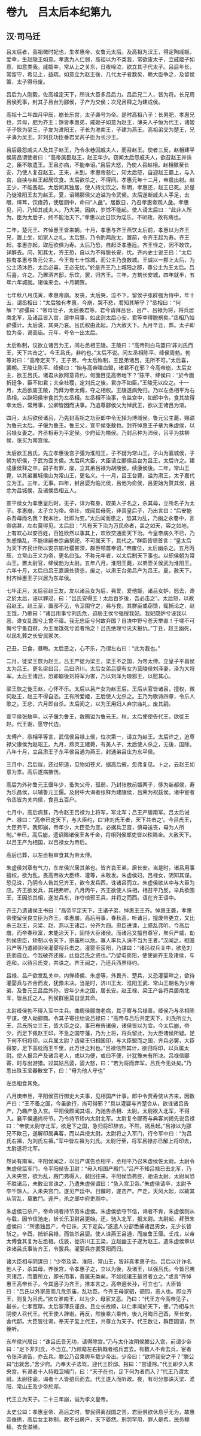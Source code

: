 # 卷九　吕太后本纪第九

## 汉·司马迁

吕太后者，高祖微时妃也，生孝惠帝、女鲁元太后。及高祖为汉王，得定陶戚姬，爱幸，生赵隐王如意。孝惠为人仁弱，高祖以为不类我，常欲废太子，立戚姬子如意，如意类我。戚姬幸，常从上之关东，日夜啼泣，欲立其子代太子。吕后年长，常留守，希见上，益疏。如意立为赵王後，几代太子者数矣，赖大臣争之，及留侯策，太子得毋废。  
  
吕后为人刚毅，佐高祖定天下，所诛大臣多吕后力。吕后兄二人，皆为将。长兄周吕侯死事，封其子吕台为郦侯，子产为交侯；次兄吕释之为建成侯。  
  
高祖十二年四月甲辰，崩长乐宫，太子袭号为帝。是时高祖八子：长男肥，孝惠兄也，异母，肥为齐王；馀皆孝惠弟，戚姬子如意为赵王，薄夫人子恒为代王，诸姬子子恢为梁王，子友为淮阳王，子长为淮南王，子建为燕王。高祖弟交为楚王，兄子濞为吴王。非刘氏功臣番君吴芮子臣为长沙王。  
  
吕后最怨戚夫人及其子赵王，乃令永巷囚戚夫人，而召赵王。使者三反，赵相建平侯周昌谓使者曰：“高帝属臣赵王，赵王年少。窃闻太后怨戚夫人，欲召赵王并诛之，臣不敢遣王。王且亦病，不能奉诏。”吕后大怒，乃使人召赵相。赵相徵至长安，乃使人复召赵王。王来，未到。孝惠帝慈仁，知太后怒，自迎赵王霸上，与入宫，自挟与赵王起居饮食。太后欲杀之，不得间。孝惠元年十二月，帝晨出射。赵王少，不能蚤起。太后闻其独居，使人持冘饮之。犁明，孝惠还，赵王已死。於是乃徙淮阳王友为赵王。夏，诏赐郦侯父追谥为令武侯。太后遂断戚夫人手足，去眼，煇耳，饮瘖药，使居厕中，命曰“人彘”。居数日，乃召孝惠帝观人彘。孝惠见，问，乃知其戚夫人，乃大哭，因病，岁馀不能起。使人请太后曰：“此非人所为。臣为太后子，终不能治天下。”孝惠以此日饮为淫乐，不听政，故有病也。  
  
二年，楚元王、齐悼惠王皆来朝。十月，孝惠与齐王燕饮太后前，孝惠以为齐王兄，置上坐，如家人之礼。太后怒，乃令酌两卮冘，置前，令齐王起为寿。齐王起，孝惠亦起，取卮欲俱为寿。太后乃恐，自起泛孝惠卮。齐王怪之，因不敢饮，详醉去。问，知其冘，齐王恐，自以为不得脱长安，忧。齐内史士说王曰：“太后独有孝惠与鲁元公主。今王有七十馀城，而公主乃食数城。王诚以一郡上太后，为公主汤沐邑，太后必喜，王必无忧。”於是齐王乃上城阳之郡，尊公主为王太后。吕后喜，许之。乃置酒齐邸，乐饮，罢，归齐王。三年，方筑长安城，四年就半，五年六年城就。诸侯来会。十月朝贺。  
  
七年秋八月戊寅，孝惠帝崩。发丧，太后哭，泣不下。留侯子张辟强为侍中，年十五，谓丞相曰：“太后独有孝惠，今崩，哭不悲，君知其解乎？”丞相曰：“何解？”辟彊曰：“帝毋壮子，太后畏君等。君今请拜吕台、吕产、吕禄为将，将兵居南北军，及诸吕皆入宫，居中用事，如此则太后心安，君等幸得脱祸矣。”丞相乃如辟彊计。太后说，其哭乃哀。吕氏权由此起。乃大赦天下。九月辛丑，葬。太子即位为帝，谒高庙。元年，号令一出太后。  
  
太后称制，议欲立诸吕为王，问右丞相王陵。王陵曰：“高帝刑白马盟曰‘非刘氏而王，天下共击之’。今王吕氏，非约也。”太后不说。问左丞相陈平、绛侯周勃。勃等对曰：“高帝定天下，王子弟，今太后称制，王昆弟诸吕，无所不可。”太后喜，罢朝。王陵让陈平、绛侯曰：“始与高帝喋血盟，诸君不在邪？今高帝崩，太后女主，欲王吕氏，诸君从欲阿意背约，何面目见高帝地下？”陈平、绛侯曰：“於今面折廷争，臣不如君；夫全社稷，定刘氏之後，君亦不如臣。”王陵无以应之。十一月，太后欲废王陵，乃拜为帝太傅，夺之相权。王陵遂病免归。乃以左丞相平为右丞相，以辟阳侯审食其为左丞相。左丞相不治事，令监宫中，如郎中令。食其故得幸太后，常用事，公卿皆因而决事。乃追尊郦侯父为悼武王，欲以王诸吕为渐。  
  
四月，太后欲侯诸吕，乃先封高祖之功臣郎中令无择为博城侯。鲁元公主薨，赐谥为鲁元太后。子偃为鲁王。鲁王父，宣平侯张敖也。封齐悼惠王子章为朱虚侯，以吕禄女妻之。齐丞相寿为平定侯。少府延为梧侯。乃封吕种为沛侯，吕平为扶柳侯，张买为南宫侯。  
  
太后欲王吕氏，先立孝惠後宫子彊为淮阳王，子不疑为常山王，子山为襄城侯，子朝为轵侯，子武为壶关侯。太后风大臣，大臣请立郦侯吕台为吕王，太后许之。建成康侯释之卒，嗣子有罪，废，立其弟吕禄为胡陵侯，续康侯後。二年，常山王薨，以其弟襄城侯山为常山王，更名义。十一月，吕王台薨，谥为肃王，太子嘉代立为王。三年，无事。四年，封吕媭为临光侯，吕他为俞侯，吕更始为赘其侯，吕忿为吕城侯，及诸侯丞相五人。  
  
宣平侯女为孝惠皇后时，无子，详为有身，取美人子名之，杀其母，立所名子为太子。孝惠崩，太子立为帝。帝壮，或闻其母死，非真皇后子，乃出言曰：“后安能杀吾母而名我？我未壮，壮即为变。”太后闻而患之，恐其为乱，乃幽之永巷中，言帝病甚，左右莫得见。太后曰：“凡有天下治为万民命者，盖之如天，容之如地，上有欢心以安百姓，百姓欣然以事其上，欢欣交通而天下治。今皇帝病久不已，乃失惑惛乱，不能继嗣奉宗庙祭祀，不可属天下，其代之。”群臣皆顿首言：“皇太后为天下齐民计所以安宗庙社稷甚深，群臣顿首奉诏。”帝废位，太后幽杀之。五月丙辰，立常山王义为帝，更名曰弘。不称元年者，以太后制天下事也。以轵侯朝为常山王。置太尉官，绛侯勃为太尉。五年八月，淮阳王薨，以弟壶关侯武为淮阳王。六年十月，太后曰吕王嘉居处骄恣，废之，以肃王台弟吕产为吕王。夏，赦天下。封齐悼惠王子兴居为东牟侯。  
  
七年正月，太后召赵王友。友以诸吕女为后，弗爱，爱他姬，诸吕女妒，怒去，谗之於太后，诬以罪过，曰：“吕氏安得王！太后百岁後，吾必击之”。太后怒，以故召赵王。赵王至，置邸不见，令卫围守之，弗与食。其群臣或窃馈，辄捕论之，赵王饿，乃歌曰：“诸吕用事兮刘氏危，迫胁王侯兮强授我妃。我妃既妒兮诬我以恶，谗女乱国兮上曾不寤。我无忠臣兮何故弃国？自决中野兮苍天举直！于嗟不可悔兮宁蚤自财。为王而饿死兮谁者怜之！吕氏绝理兮讬天报仇。”丁丑，赵王幽死，以民礼葬之长安民冢次。  
  
己丑，日食，昼晦。太后恶之，心不乐，乃谓左右曰：“此为我也。”  
  
二月，徙梁王恢为赵王。吕王产徙为梁王，梁王不之国，为帝太傅。立皇子平昌侯太为吕王。更名梁曰吕，吕曰济川。太后女弟吕媭有女为营陵侯刘泽妻，泽为大将军。太后王诸吕，恐即崩後刘将军为害，乃以刘泽为琅邪王，以慰其心。  
  
梁王恢之徙王赵，心怀不乐。太后以吕产女为赵王后。王后从官皆诸吕，擅权，微伺赵王，赵王不得自恣。王有所爱姬，王后使人冘杀之。王乃为歌诗四章，令乐人歌之。王悲，六月即自杀。太后闻之，以为王用妇人弃宗庙礼，废其嗣。  
  
宣平侯张敖卒，以子偃为鲁王，敖赐谥为鲁元王。秋，太后使使告代王，欲徙王赵。代王谢，愿守代边。  
  
太傅产、丞相平等言，武信侯吕禄上侯，位次第一，请立为赵王。太后许之，追尊禄父康侯为赵昭王。九月，燕灵王建薨，有美人子，太后使人杀之，无後，国除。八年十月，立吕肃王子东平侯吕通为燕王，封通弟吕庄为东平侯。  
  
三月中，吕后祓，还过轵道，见物如苍犬，据高后掖，忽弗复见。卜之，云赵王如意为祟。高后遂病掖伤。  
  
高后为外孙鲁元王偃年少，蚤失父母，孤弱，乃封张敖前姬两子，侈为新都侯，寿为乐昌侯，以辅鲁元王偃。及封中大谒者张释为建陵侯，吕荣为祝兹侯。诸中宦者令丞皆为关内侯，食邑五百户。  
  
七月中，高后病甚，乃令赵王吕禄为上将军，军北军；吕王产居南军。吕太后诫产、禄曰：“高帝已定天下，与大臣约，曰‘非刘氏王者，天下共击之’。今吕氏王，大臣弗平。我即崩，帝年少，大臣恐为变。必据兵卫宫，慎毋送丧，毋为人所制。”辛巳，高后崩，遗诏赐诸侯王各千金，将相列侯郎吏皆以秩赐金。大赦天下。以吕王产为相国，以吕禄女为帝后。  
  
高后已葬，以左丞相审食其为帝太傅。  
  
朱虚侯刘章有气力，东牟侯兴居其弟也。皆齐哀王弟，居长安。当是时，诸吕用事擅权，欲为乱，畏高帝故大臣绛、灌等，未敢发。朱虚侯妇，吕禄女，阴知其谋。恐见诛，乃阴令人告其兄齐王，欲令发兵西，诛诸吕而立。朱虚侯欲从中与大臣为应。齐王欲发兵，其相弗听。八月丙午，齐王欲使人诛相，相召平乃反，举兵欲围王，王因杀其相，遂发兵东，诈夺琅邪王兵，并将之而西。语在齐王语中。  
  
齐王乃遗诸侯王书曰：“高帝平定天下，王诸子弟，悼惠王王齐。悼惠王薨，孝惠帝使留侯良立臣为齐王。孝惠崩，高后用事，春秋高，听诸吕，擅废帝更立，又比杀三赵王，灭梁、赵、燕以王诸吕，分齐为四。忠臣进谏，上惑乱弗听。今高后崩，而帝春秋富，未能治天下，固恃大臣诸侯。而诸吕又擅自尊官，聚兵严威，劫列侯忠臣，矫制以令天下，宗庙所以危。寡人率兵入诛不当为王者。”汉闻之，相国吕产等乃遣颍阴侯灌婴将兵击之。灌婴至荥阳，乃谋曰：“诸吕权兵关中，欲危刘氏而自立。今我破齐还报，此益吕氏之资也。”乃留屯荥阳，使使谕齐王及诸侯，与连和，以待吕氏变，共诛之。齐王闻之，乃还兵西界待约。  
  
吕禄、吕产欲发乱关中，内惮绛侯、朱虚等，外畏齐、楚兵，又恐灌婴畔之，欲待灌婴兵与齐合而发，犹豫未决。当是时，济川王太、淮阳王武、常山王朝名为少帝弟，及鲁元王吕后外孙，皆年少未之国，居长安。赵王禄、梁王产各将兵居南北军，皆吕氏之人。列侯群臣莫自坚其命。  
  
太尉绛侯勃不得入军中主兵。曲周侯郦商老病，其子寄与吕禄善。绛侯乃与丞相陈平谋，使人劫郦商。令其子寄往绐说吕禄曰：“高帝与吕后共定天下，刘氏所立九王，吕氏所立三王，皆大臣之议，事已布告诸侯，诸侯皆以为宜。今太后崩，帝少，而足下佩赵王印，不急之国守藩，乃为上将，将兵留此，为大臣诸侯所疑。足下何不归将印，以兵属太尉？请梁王归相国印，与大臣盟而之国，齐兵必罢，大臣得安，足下高枕而王千里，此万世之利也。”吕禄信然其计，欲归将印，以兵属太尉。使人报吕产及诸吕老人，或以为便，或曰不便，计犹豫未有所决。吕禄信郦寄，时与出游猎。过其姑吕媭，媭大怒，曰：“若为将而弃军，吕氏今无处矣。”乃悉出珠玉宝器散堂下，曰：“毋为他人守也”  
  
左丞相食其免。  
  
八月庚申旦，平阳侯窋行御史大夫事，见相国产计事。郎中令贾寿使从齐来，因数产曰：“王不蚤之国，今虽欲行，尚可得邪？”具以灌婴与齐楚合从，欲诛诸吕告产，乃趣产急入宫。平阳侯颇闻其语，乃驰告丞相、太尉。太尉欲入北军，不得入。襄平侯通尚符节。乃令持节矫内太尉北军。太尉复令郦寄与典客刘揭先说吕禄曰：“帝使太尉守北军，欲足下之国，急归将印辞去，不然，祸且起。”吕禄以为郦兄不欺己，遂解印属典客，而以兵授太尉。太尉将之入军门，行令军中曰：“为吕氏右襢，为刘氏左襢。”军中皆左襢为刘氏。太尉行至，将军吕禄亦已解上将印去，太尉遂将北军。  
  
然尚有南军。平阳侯闻之，以吕产谋告丞相平，丞相平乃召朱虚侯佐太尉。太尉令朱虚侯监军门。令平阳侯告卫尉：“毋入相国产殿门。”吕产不知吕禄已去北军，乃入未央宫，欲为乱，殿门弗得入，裴回往来。平阳侯恐弗胜，驰语太尉。太尉尚恐不胜诸吕，未敢讼言诛之，乃遣朱虚侯谓曰：“急入宫卫帝。”朱虚侯请卒，太尉予卒千馀人。入未央宫门，遂见产廷中。日餔时，遂击产。产走，天风大起，以故其从官乱，莫敢鬥。逐产，杀之郎中府吏厕中。  
  
朱虚侯已杀产，帝命谒者持节劳朱虚侯。朱虚侯欲夺节信，谒者不肯，朱虚侯则从与载，因节信驰走，斩长乐卫尉吕更始。还，驰入北军，报太尉。太尉起，拜贺朱虚侯曰：“所患独吕产，今已诛，天下定矣。”遂遣人分部悉捕诸吕男女，无少长皆斩之。辛酉，捕斩吕禄，而笞杀吕媭。使人诛燕王吕通，而废鲁王偃。壬戌，以帝太傅食其复为左丞相。戊辰，徙济川王王梁，立赵幽王子遂为赵王。遣朱虚侯章以诛诸吕氏事告齐王，令罢兵。灌婴兵亦罢荥阳而归。  
  
诸大臣相与阴谋曰：“少帝及梁、淮阳、常山王，皆非真孝惠子也。吕后以计诈名他人子，杀其母，养後宫，令孝惠子之，立以为後，及诸王，以强吕氏。今皆已夷灭诸吕，而置所立，即长用事，吾属无类矣。不如视诸王最贤者立之。”或言“齐悼惠王高帝长子，今其適子为齐王，推本言之，高帝適长孙，可立也”。大臣皆曰：“吕氏以外家恶而几危宗庙，乱功臣。今齐王母家驷，驷钧，恶人也。即立齐王，则复为吕氏。”欲立淮南王，以为少，母家又恶。乃曰：“代王方今高帝见子，最长，仁孝宽厚。太后家薄氏谨良。且立长故顺，以仁孝闻於天下，便。”乃相与共阴使人召代王。代王使人辞谢。再反，然後乘六乘传。後九月晦日己酉，至长安，舍代邸。大臣皆往谒，奉天子玺上代王，共尊立为天子。代王数让，群臣固请，然後听。  
  
东牟侯兴居曰：“诛吕氏吾无功，请得除宫。”乃与太仆汝阴侯滕公入宫，前谓少帝曰：“足下非刘氏，不当立。”乃顾麾左右执戟者掊兵罢去。有数人不肯去兵，宦者令张泽谕告，亦去兵。滕公乃召乘舆车载少帝出。少帝曰：“欲将我安之乎？”滕公曰“出就舍。”舍少府。乃奉天子法驾，迎代王於邸。报曰：“宫谨除。”代王即夕入未央宫。有谒者十人持戟卫端门，曰：“天子在也，足下何为者而入？”代王乃谓太尉。太尉往谕，谒者十人皆掊兵而去。代王遂入而听政。夜，有司分部诛灭梁、淮阳、常山王及少帝於邸。  
  
代王立为天子。二十三年崩，谥为孝文皇帝。  
  
太史公曰：孝惠皇帝、高后之时，黎民得离战国之苦，君臣俱欲休息乎无为，故惠帝垂拱，高后女主称制，政不出房户，天下晏然。刑罚罕用，罪人是希。民务稼穑，衣食滋殖。  
  
